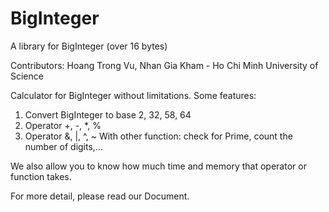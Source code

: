 # BigInteger
A library for BigInteger (over 16 bytes)

Contributors: Hoang Trong Vu, Nhan Gia Kham - Ho Chi Minh University of Science

Calculator for BigInteger without limitations. Some features:

1. Convert BigInteger to base 2, 32, 58, 64
2. Operator +, -, *, %
3. Operator &, |, ^, ~
With other function: check for Prime, count the number of digits,...

We also allow you to know how much time and memory that operator or function takes.

For more detail, please read our Document.
